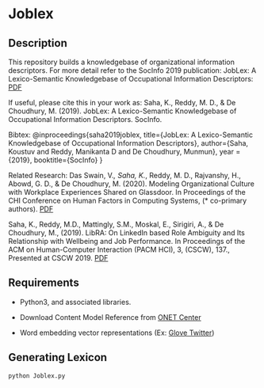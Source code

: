 # Joblex

## Description
This repository builds a knowledgebase of organizational information descriptors.
For more detail refer to the SocInfo 2019 publication: 
JobLex: A Lexico-Semantic Knowledgebase of Occupational Information Descriptors: [PDF](https://smartech.gatech.edu/handle/1853/61818)

If useful, please cite this in your work as: 
Saha, K., Reddy, M. D., & De Choudhury, M. (2019). JobLex: A Lexico-Semantic Knowledgebase of Occupational Information Descriptors. SocInfo.

Bibtex: 
@inproceedings{saha2019joblex,
  title={JobLex: A Lexico-Semantic Knowledgebase of Occupational Information Descriptors},
  author={Saha, Koustuv and Reddy, Manikanta D and De Choudhury, Munmun},
  year = {2019},
  booktitle={SocInfo}
}

Related Research:
Das Swain, V.*, Saha, K.*, Reddy, M. D., Rajvanshy, H., Abowd, G. D., & De Choudhury, M. (2020). Modeling Organizational Culture with Workplace Experiences Shared on Glassdoor. In Proceedings of the CHI Conference on Human Factors in Computing Systems, (* co-primary authors). [PDF](https://koustuv.com/papers/CHI20_OrganizationalCulture.pdf)

Saha, K., Reddy, M.D., Mattingly, S.M., Moskal, E., Sirigiri, A., & De Choudhury, M., (2019). LibRA: On LinkedIn based Role Ambiguity and Its Relationship with Wellbeing and Job Performance. In Proceedings of the ACM on Human-Computer Interaction (PACM HCI), 3, (CSCW), 137., Presented at CSCW 2019. [PDF](https://koustuv.com/papers/CSCW19_LibRA.pdf)

## Requirements

+ Python3, and associated libraries.

+ Download Content Model Reference from [ONET Center](https://www.onetcenter.org/database.html#individual-files)

+ Word embedding vector representations (Ex: [Glove Twitter](https://nlp.stanford.edu/projects/glove/))

## Generating Lexicon

    python Joblex.py

